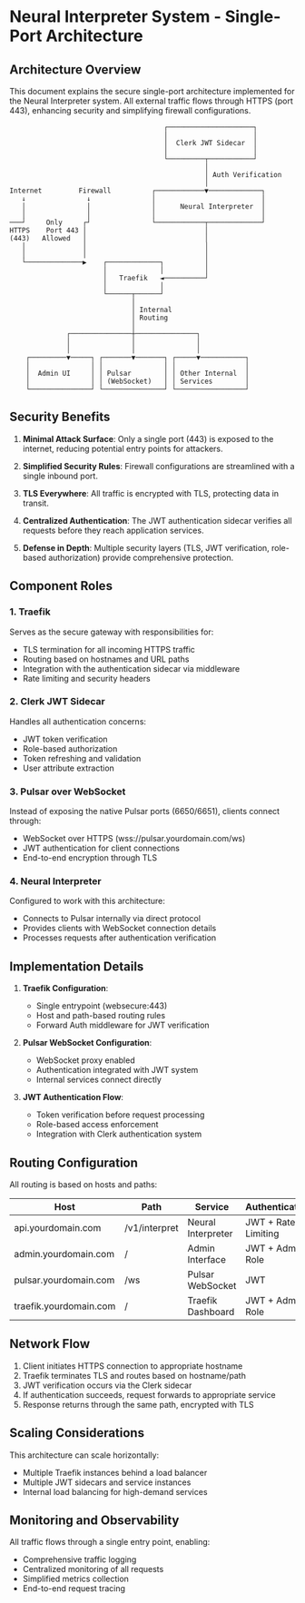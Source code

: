 # Neural Interpreter System - Single-Port Architecture

## Architecture Overview

This document explains the secure single-port architecture implemented for the Neural Interpreter system. All external traffic flows through HTTPS (port 443), enhancing security and simplifying firewall configurations.

```
                                      ┌─────────────────────┐
                                      │                     │
                                      │  Clerk JWT Sidecar  │
                                      │                     │
                                      └─────────┬───────────┘
                                                │
                                                │ Auth Verification
                                                │
Internet         Firewall          ┌────────────▼─────────────┐
   ↓               ↓               │                          │
   │               │               │      Neural Interpreter  │
   │               │               │                          │
───┘     Only     ┌┘               └────────────┬─────────────┘
HTTPS    Port 443 │                             │
(443)   Allowed   │                             │
   │              │                             │
   │              │                             │
   └──────────────▶    ┌─────────────┐          │
                       │             │          │
                       │   Traefik   ◄──────────┘
                       │             │
                       └──────┬──────┘
                              │
                              │ Internal
                              │ Routing
                              │
              ┌───────────────┼───────────────┐
              │               │               │
              │               │               │
    ┌─────────▼─────┐ ┌───────▼───────┐ ┌─────▼───────────┐
    │               │ │               │ │                 │
    │  Admin UI     │ │ Pulsar        │ │ Other Internal  │
    │               │ │ (WebSocket)   │ │ Services        │
    └───────────────┘ └───────────────┘ └─────────────────┘
```

## Security Benefits

1. **Minimal Attack Surface**: Only a single port (443) is exposed to the internet, reducing potential entry points for attackers.

2. **Simplified Security Rules**: Firewall configurations are streamlined with a single inbound port.

3. **TLS Everywhere**: All traffic is encrypted with TLS, protecting data in transit.

4. **Centralized Authentication**: The JWT authentication sidecar verifies all requests before they reach application services.

5. **Defense in Depth**: Multiple security layers (TLS, JWT verification, role-based authorization) provide comprehensive protection.

## Component Roles

### 1. Traefik

Serves as the secure gateway with responsibilities for:
- TLS termination for all incoming HTTPS traffic
- Routing based on hostnames and URL paths
- Integration with the authentication sidecar via middleware
- Rate limiting and security headers

### 2. Clerk JWT Sidecar

Handles all authentication concerns:
- JWT token verification
- Role-based authorization
- Token refreshing and validation
- User attribute extraction

### 3. Pulsar over WebSocket

Instead of exposing the native Pulsar ports (6650/6651), clients connect through:
- WebSocket over HTTPS (wss://pulsar.yourdomain.com/ws)
- JWT authentication for client connections
- End-to-end encryption through TLS

### 4. Neural Interpreter

Configured to work with this architecture:
- Connects to Pulsar internally via direct protocol
- Provides clients with WebSocket connection details
- Processes requests after authentication verification

## Implementation Details

1. **Traefik Configuration**: 
   - Single entrypoint (websecure:443)
   - Host and path-based routing rules
   - Forward Auth middleware for JWT verification

2. **Pulsar WebSocket Configuration**:
   - WebSocket proxy enabled
   - Authentication integrated with JWT system
   - Internal services connect directly

3. **JWT Authentication Flow**:
   - Token verification before request processing
   - Role-based access enforcement
   - Integration with Clerk authentication system

## Routing Configuration

All routing is based on hosts and paths:

| Host                    | Path                | Service             | Authentication       |
|-------------------------|---------------------|---------------------|----------------------|
| api.yourdomain.com      | /v1/interpret       | Neural Interpreter  | JWT + Rate Limiting  |
| admin.yourdomain.com    | /                   | Admin Interface     | JWT + Admin Role     |
| pulsar.yourdomain.com   | /ws                 | Pulsar WebSocket    | JWT                  |
| traefik.yourdomain.com  | /                   | Traefik Dashboard   | JWT + Admin Role     |

## Network Flow

1. Client initiates HTTPS connection to appropriate hostname
2. Traefik terminates TLS and routes based on hostname/path
3. JWT verification occurs via the Clerk sidecar
4. If authentication succeeds, request forwards to appropriate service
5. Response returns through the same path, encrypted with TLS

## Scaling Considerations

This architecture can scale horizontally:
- Multiple Traefik instances behind a load balancer
- Multiple JWT sidecars and service instances
- Internal load balancing for high-demand services

## Monitoring and Observability

All traffic flows through a single entry point, enabling:
- Comprehensive traffic logging
- Centralized monitoring of all requests
- Simplified metrics collection
- End-to-end request tracing